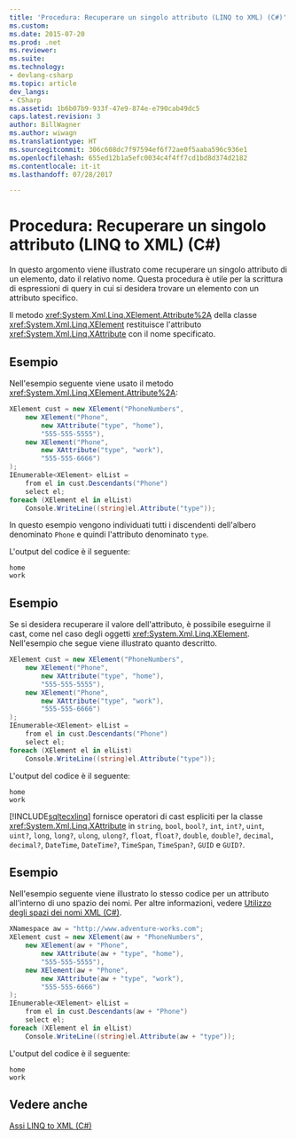 ```yaml
---
title: 'Procedura: Recuperare un singolo attributo (LINQ to XML) (C#)'
ms.custom: 
ms.date: 2015-07-20
ms.prod: .net
ms.reviewer: 
ms.suite: 
ms.technology:
- devlang-csharp
ms.topic: article
dev_langs:
- CSharp
ms.assetid: 1b6b07b9-933f-47e9-874e-e790cab49dc5
caps.latest.revision: 3
author: BillWagner
ms.author: wiwagn
ms.translationtype: HT
ms.sourcegitcommit: 306c608dc7f97594ef6f72ae0f5aaba596c936e1
ms.openlocfilehash: 655ed12b1a5efc0034c4f4ff7cd1bd8d374d2182
ms.contentlocale: it-it
ms.lasthandoff: 07/28/2017

---
```

# <a name="how-to-retrieve-a-single-attribute-linq-to-xml-c"></a>Procedura: Recuperare un singolo attributo (LINQ to XML) (C#)
In questo argomento viene illustrato come recuperare un singolo attributo di un elemento, dato il relativo nome. Questa procedura è utile per la scrittura di espressioni di query in cui si desidera trovare un elemento con un attributo specifico.  
  
 Il metodo <xref:System.Xml.Linq.XElement.Attribute%2A> della classe <xref:System.Xml.Linq.XElement> restituisce l'attributo <xref:System.Xml.Linq.XAttribute> con il nome specificato.  
  
## <a name="example"></a>Esempio  
 Nell'esempio seguente viene usato il metodo <xref:System.Xml.Linq.XElement.Attribute%2A>:  
  
```csharp  
XElement cust = new XElement("PhoneNumbers",  
    new XElement("Phone",  
        new XAttribute("type", "home"),  
        "555-555-5555"),  
    new XElement("Phone",  
        new XAttribute("type", "work"),  
        "555-555-6666")  
);  
IEnumerable<XElement> elList =  
    from el in cust.Descendants("Phone")  
    select el;  
foreach (XElement el in elList)  
    Console.WriteLine((string)el.Attribute("type"));  
```  
  
 In questo esempio vengono individuati tutti i discendenti dell'albero denominato `Phone` e quindi l'attributo denominato `type`.  
  
 L'output del codice è il seguente:  
  
```  
home  
work  
```  
  
## <a name="example"></a>Esempio  
 Se si desidera recuperare il valore dell'attributo, è possibile eseguirne il cast, come nel caso degli oggetti <xref:System.Xml.Linq.XElement>. Nell'esempio che segue viene illustrato quanto descritto.  
  
```csharp  
XElement cust = new XElement("PhoneNumbers",  
    new XElement("Phone",  
        new XAttribute("type", "home"),  
        "555-555-5555"),  
    new XElement("Phone",  
        new XAttribute("type", "work"),  
        "555-555-6666")  
);  
IEnumerable<XElement> elList =   
    from el in cust.Descendants("Phone")  
    select el;  
foreach (XElement el in elList)  
    Console.WriteLine((string)el.Attribute("type"));  
```  
  
 L'output del codice è il seguente:  
  
```  
home  
work  
```  
  
 [!INCLUDE[sqltecxlinq](~/includes/sqltecxlinq-md.md)] fornisce operatori di cast espliciti per la classe <xref:System.Xml.Linq.XAttribute> in `string`, `bool`, `bool?`, `int`, `int?`, `uint`, `uint?`, `long`, `long?`, `ulong`, `ulong?`, `float`, `float?`, `double`, `double?`, `decimal`, `decimal?`, `DateTime`, `DateTime?`, `TimeSpan`, `TimeSpan?`, `GUID` e `GUID?`.  
  
## <a name="example"></a>Esempio  
 Nell'esempio seguente viene illustrato lo stesso codice per un attributo all'interno di uno spazio dei nomi. Per altre informazioni, vedere [Utilizzo degli spazi dei nomi XML (C#)](../../../../csharp/programming-guide/concepts/linq/working-with-xml-namespaces.md).  
  
```csharp  
XNamespace aw = "http://www.adventure-works.com";  
XElement cust = new XElement(aw + "PhoneNumbers",  
    new XElement(aw + "Phone",  
        new XAttribute(aw + "type", "home"),  
        "555-555-5555"),  
    new XElement(aw + "Phone",  
        new XAttribute(aw + "type", "work"),  
        "555-555-6666")  
);  
IEnumerable<XElement> elList =  
    from el in cust.Descendants(aw + "Phone")  
    select el;  
foreach (XElement el in elList)  
    Console.WriteLine((string)el.Attribute(aw + "type"));  
```  
  
 L'output del codice è il seguente:  
  
```  
home  
work  
```  
  
## <a name="see-also"></a>Vedere anche  
 [Assi LINQ to XML (C#)](../../../../csharp/programming-guide/concepts/linq/linq-to-xml-axes.md)


